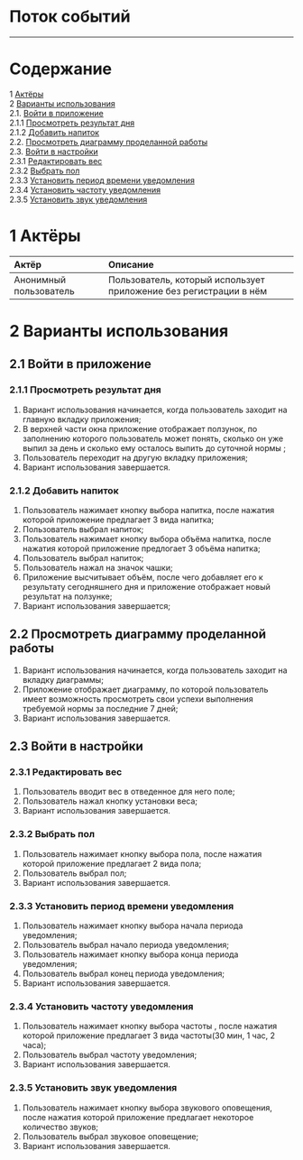 # Поток событий
---

# Содержание
1 [Актёры](#1)  
2 [Варианты использования](#2)  
2.1. [Войти в приложение](#2.1)  
2.1.1 [Просмотреть результат дня](#2.1.1)  
2.1.2 [Добавить напиток](#2.1.2)  
2.2. [Просмотреть диаграмму проделанной работы](#2.2)  
2.3. [Войти в настройки](#2.3)  
2.3.1 [Редактировать вес](#2.3.1)   
2.3.2 [Выбрать пол](#2.3.2)  
2.3.3 [Установить период времени уведомления](#2.3.3)  
2.3.4 [Установить частоту уведомления](#2.3.4)  
2.3.5 [Установить звук уведомления](#2.3.5)  

<a name="1"/>

# 1 Актёры

| Актёр | Описание | 
|:---|:---| 
| Анонимный пользователь | Пользователь, который использует приложение без регистрации в нём |

<a name="2"/>

# 2 Варианты использования

<a name="2.1"/>

## 2.1 Войти в приложение

<a name="2.1.1"/>

### 2.1.1 Просмотреть результат дня
1. Вариант использования начинается, когда пользователь заходит на главную вкладку приложения;
2. В верхней части окна приложение отображает ползунок, по заполнению которого пользователь может понять, сколько он уже выпил за день и сколько ему осталось выпить до суточной нормы ;
3. Пользователь переходит на другую вкладку приложения;
4. Вариант использования завершается.

<a name="2.1.2"/>

### 2.1.2 Добавить напиток
1. Пользователь нажимает кнопку выбора напитка, после нажатия которой приложение предлагает 3 вида напитка;
2. Пользователь выбрал напиток;
3. Пользователь нажимает кнопку выбора объёма напитка, после нажатия которой приложение предлогает 3 объёма напитка;
4. Пользователь выбрал напиток;
5. Пользователь нажал на значок чашки;
6. Приложение высчитывает объём, после чего добавляет его к результату сегодняшнего дня и приложение отображает новый результат на ползунке;
7. Вариант использования завершается;

<a name="2.2"/>

## 2.2 Просмотреть диаграмму проделанной работы
1. Вариант использования начинается, когда пользователь заходит на вкладку диаграммы;
2. Приложение отображает диаграмму, по которой пользователь имеет возможность просмотреть свои успехи выполнения требуемой нормы за последние 7 дней;
3. Вариант использования завершается.

<a name="2.3"/>

## 2.3 Войти в настройки

<a name="2.3.1"/>

### 2.3.1 Редактировать вес
1. Пользователь вводит вес в отведенное для него поле;
2. Пользователь нажал кнопку установки веса;
3. Вариант использования завершается.

<a name="2.3.2"/>

### 2.3.2 Выбрать пол
1. Пользователь нажимает кнопку выбора пола, после нажатия которой приложение предлагает 2 вида пола;
2. Пользователь выбрал пол;
3. Вариант использования завершается.

<a name="2.3.3"/>

### 2.3.3 Установить период времени уведомления
1. Пользователь нажимает кнопку выбора начала периода уведомления;
2. Пользователь выбрал начало периода уведомления;
3. Пользователь нажимает кнопку выбора конца периода уведомления;
4. Пользователь выбрал конец периода уведомления;
5. Вариант использования завершается.

<a name="2.3.4"/>

### 2.3.4 Установить частоту уведомления
1. Пользователь нажимает кнопку выбора частоты , после нажатия которой приложение предлагает 3 вида частоты(30 мин, 1 час, 2 часа);
2. Пользователь выбрал частоту уведомления;
3. Вариант использования завершается.

<a name="2.3.5"/>

### 2.3.5 Установить звук уведомления
1. Пользователь нажимает кнопку выбора звукового оповещения, после нажатия которой приложение предлагает некоторое количество звуков;
2. Пользователь выбрал звуковое оповещение;
3. Вариант использования завершается.